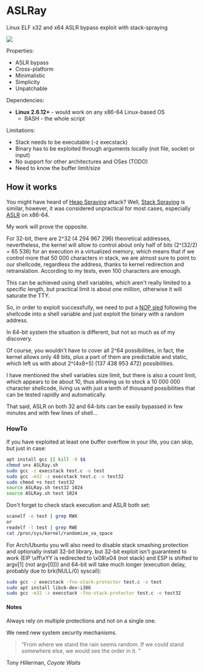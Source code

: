# ASLRay
Linux ELF x32 and x64 ASLR bypass exploit with stack-spraying

![](https://i.imgur.com/mBuqu8J.jpg)

Properties:
* ASLR bypass
* Cross-platform
* Minimalistic
* Simplicity
* Unpatchable

Dependencies:
* **Linux 2.6.12+** - would work on any x86-64 Linux-based OS
	- BASH - the whole script

Limitations:
* Stack needs to be executable (-z execstack)
* Binary has to be exploited through arguments locally (not file, socket or input)
* No support for other architectures and OSes (TODO)
* Need to know the buffer limit/size

## How it works
You might have heard of [Heap Spraying](https://www.corelan.be/index.php/2011/12/31/exploit-writing-tutorial-part-11-heap-spraying-demystified/) attack? Well, [Stack Spraying](http://j00ru.vexillium.org/?p=769) is similar, however, it was considered unpractical for most cases, especially [ASLR](https://en.wikipedia.org/wiki/Address_space_layout_randomization) on x86-64.

My work will prove the opposite.

For 32-bit, there are 2^32 (4 294 967 296) theoretical addresses, nevertheless, the kernel will allow to control about only half of bits (2^(32/2) = 65 536) for an execution in a virtualized memory, which means that if we control more that 50 000 characters in stack, we are almost sure to point to our shellcode, regardless the address, thanks to kernel redirection and retranslation. According to my tests, even 100 characters are enough.

This can be achieved using shell variables, which aren't really limited to a specific length, but practical limit is about one million, otherwise it will saturate the TTY.

So, in order to exploit successfully, we need to put a [NOP sled](https://en.wikipedia.org/wiki/NOP_slide) following the shellcode into a shell variable and just exploit the binary with a random address.


In 64-bit system the situation is different, but not so much as of my discovery.

Of course, you wouldn't have to cover all 2^64 possibilities, in fact, the kernel allows only 48 bits, plus a part of them are predictable and static, which left us with about 2^(4x8+5) (137 438 953 472) possibilities.

I have mentioned the shell variables size limit, but there is also a count limit, which appears to be about 10, thus allowing us to stock a 10 000 000 character shellcode, living us with just a tenth of thousand possibilities that can be tested rapidly and automatically.

That said, ASLR on both 32 and 64-bits can be easily bypassed in few minutes and with few lines of shell...

### HowTo

If you have exploited at least one buffer overflow in your life, you can skip, but just in case:
```bash
apt install gcc || kill -9 $$
chmod u+x ASLRay.sh
sudo gcc -z execstack test.c -o test
sudo gcc -m32 -z execstack test.c -o test32
sudo chmod +s test test32
source ASLRay.sh test32 1024
source ASLRay.sh test 1024
```
Don't forget to check stack execution and ASLR both set:
```bash
scanelf -e test | grep RWX
or
readelf -l test | grep RWE
cat /proc/sys/kernel/randomize_va_space
```
For Arch/Ubuntu you will also need to disable stack smashing protection and optionally install 32-bit library, but 32-bit exploit isn't guaranteed to work (EIP \xff\xYY is redirected to \x08\x04 (not stack) and ESP is shifted to argv[1] (not argv[0])) and 64-bit will take much longer (execution delay, probably due to brk(NULL/0) syscall):
```bash
sudo gcc -z execstack -fno-stack-protector test.c -o test
sudo apt install libc6-dev-i386
sudo gcc -m32 -z execstack -fno-stack-protector test.c -o test32 
```

#### Notes

Always rely on multiple protections and not on a single one.

We need new system security mechanisms.

> "From where we stand the rain seems random. If we could stand somewhere else, we would see the order in it. "

Tony Hillerman, *Coyote Waits*
